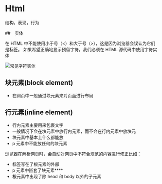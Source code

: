 # Html

结构，表现，行为

##　实体

在 HTML 中不能使用小于号（<）和大于号（>），这是因为浏览器会误认为它们是标签。
如果希望正确地显示预留字符，我们必须在 HTML 源代码中使用字符实体

![常见字符实体](https://hello-chen-1300561671.cos.ap-chengdu.myqcloud.com/CSDN/Html/20200301190442.png)

## 块元素(block element)

- 在网页中一般通过块元素来对页面进行布局

## 行元素(inline element)

- 行内元素主要用来包裹文字
- 一般情况下会在块元素中放行内元素，而不会在行内元素中放块元
- 块元素中基本上什么都能放
- p 元素中不能放任何的块元素

浏览器在解析网页时，会自动对网页中不符合规范的内容进行修正比如：

- 标签写在了根元素的外部
- p 元素中嵌套了块元素****
- 根元素中出现了除 head 和 body 以外的子元素
